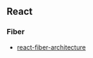 ## React

### Fiber

* [react-fiber-architecture](https://github.com/acdlite/react-fiber-architecture)

